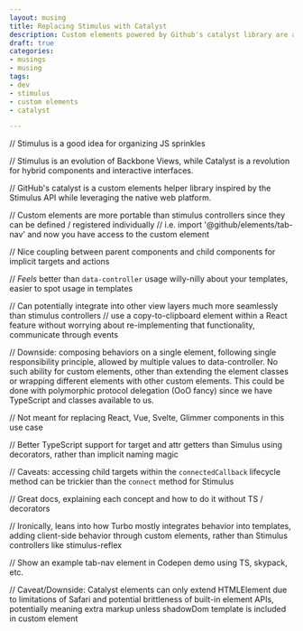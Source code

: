 ```yaml
---
layout: musing
title: Replacing Stimulus with Catalyst
description: Custom elements powered by Github's catalyst library are a great replacement for Stimulus controllers
draft: true
categories:
- musings
- musing
tags:
- dev
- stimulus
- custom elements
- catalyst

---
```


// Stimulus is a good idea for organizing JS sprinkles

// Stimulus is an evolution of Backbone Views, while Catalyst is a revolution for hybrid components and interactive interfaces.

// GitHub's catalyst is a custom elements helper library inspired by the Stimulus API while leveraging the native web platform.

// Custom elements are more portable than stimulus controllers since they can be defined / registered individually
// i.e. import '@github/elements/tab-nav' and now you have access to the custom element

// Nice coupling between parent components and child components for implicit targets and actions

// _Feels_ better than `data-controller` usage willy-nilly about your templates, easier to spot usage in templates

// Can potentially integrate into other view layers much more seamlessly than stimulus controllers
// use a copy-to-clipboard element within a React feature without worrying about re-implementing that functionality, communicate through events

// Downside: composing behaviors on a single element, following single responsibility principle, allowed by multiple values to data-controller. No such ability for custom elements, other than extending the element classes or wrapping different elements with other custom elements. This could be done with polymorphic protocol delegation (OoO fancy) since we have TypeScript and classes available to us.

// Not meant for replacing React, Vue, Svelte, Glimmer components in this use case

// Better TypeScript support for target and attr getters than Simulus using decorators, rather than implicit naming magic

// Caveats: accessing child targets within the `connectedCallback` lifecycle method can be trickier than the `connect` method for Stimulus

// Great docs, explaining each concept and how to do it without TS / decorators

// Ironically, leans into how Turbo mostly integrates behavior into templates, adding client-side behavior through custom elements, rather than Stimulus controllers like stimulus-reflex

// Show an example tab-nav element in Codepen demo using TS, skypack, etc.

// Caveat/Downside: Catalyst elements can only extend HTMLElement due to limitations of Safari and potential brittleness of built-in element APIs, potentially meaning extra markup unless shadowDom template is included in custom element
